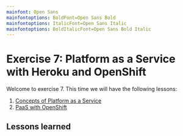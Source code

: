 ```yaml
---
mainfont: Open Sans
mainfontoptions: BoldFont=Open Sans Bold
mainfontoptions: ItalicFont=Open Sans Italic
mainfontoptions: BoldItalicFont=Open Sans Bold Italic
---
```

# Exercise 7: Platform as a Service with Heroku and OpenShift

Welcome to exercise 7. This time we will have the following lessons:

1. [Concepts of Platform as a Service](lesson-concepts.md)
1. [PaaS with OpenShift](lesson-openshift.md)


## Lessons learned
